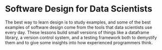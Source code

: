 # Software Design for Data Scientists

The best way to learn design is to study examples,
and some of the best examples of software design come from
the tools that data scientists use every day.
These lessons build small versions of things like a dataframe library,
a version control system,
and a testing framework
both to demystify them
and to give some insights into how experienced programmers think.
